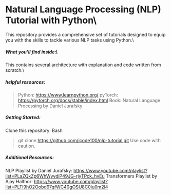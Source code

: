# Natural Language Processing (NLP) Tutorial with Python\
This repository provides a comprehensive set of tutorials designed to equip you with the skills to tackle various NLP tasks using Python.\

##### What you'll find inside:\
This contains several architecture with explanation and code written from scratch.\

##### helpful resources:

> Python: https://www.learnpython.org/
> pyTorch: https://pytorch.org/docs/stable/index.html
> Book: Natural Language Processing by Daniel Jurafsky

##### Getting Started:
Clone this repository:
Bash
> git clone https://github.com/icode100/nlp-tutorial.git
Use code with caution.


##### Additional Resources:

NLP Playlist by Daniel Jurafsky: https://www.youtube.com/playlist?list=PLaZQkZp6WhWyvdiP49JG-rjyTPck_hvEu
Transformers Playlist by Ajay Halthor: https://www.youtube.com/playlist?list=PLTl9hO2Oobd97qfWC40gOSU8C0iu0m2l4